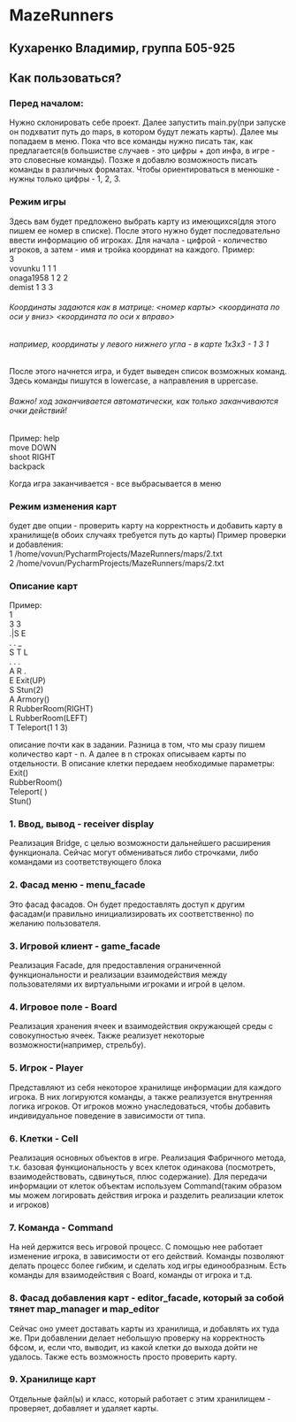 # MazeRunners
## Кухаренко Владимир, группа Б05-925
## Как пользоваться?
### Перед началом:
Нужно склонировать себе проект. Далее запустить main.py(при запуске он подхватит путь до maps, в котором будут лежать карты). Далее мы попадаем в меню. Пока что все команды нужно писать так, как предлагается(в большистве случаев - это цифры + доп инфа, в игре - это словесные команды). Позже я добавлю возможность писать команды в различных форматах. Чтобы ориентироваться в менюшке - нужны только цифры - 1, 2, 3.
### Режим игры
Здесь вам будет предложено выбрать карту из имеющихся(для этого пишем ее номер в списке). После этого нужно будет последовательно ввести информацию об игроках. Для начала - цифрой - количество игроков, а затем - имя и тройка координат на каждого. Пример:  
3  
vovunku 1 1 1  
onaga1958 1 2 2  
demist 1 3 3  
###### Координаты задаются как в матрице: <номер карты>  <координата по оси у вниз> <координата по оси х вправо>
###### например, координаты у левого нижнего угла - в карте 1x3x3 - 1 3 1
После этого начнется игра, и будет выведен список возможных команд. Здесь команды пишутся в lowercase, а направления в uppercase.
###### Важно! ход заканчивается автоматически, как только заканчиваются очки действий!
Пример:
help  
move DOWN  
shoot RIGHT  
backpack

Когда игра заканчивается - все выбрасывается в меню
### Режим изменения карт
будет две опции - проверить карту на корректность и добавить карту в хранилище(в обоих случаях требуется путь до карты)
Пример проверки и добавления:  
1 /home/vovun/PycharmProjects/MazeRunners/maps/2.txt  
2 /home/vovun/PycharmProjects/MazeRunners/maps/2.txt  

### Описание карт
Пример:  
1  
3 3  
.|S E  
. . _  
S T L  
. . .  
A R .  
E Exit(UP)  
S Stun(2)  
A Armory()  
R RubberRoom(RIGHT)  
L RubberRoom(LEFT)  
T Teleport(1 1 3)  

описание почти как в задании. Разница в том, что мы сразу пишем количество карт - n. А далее в n строках описываем карты по отдельности. В описание клетки передаем необходимые параметры:
Exit(<DESTINATION>)  
RubberRoom(<DESTINATION>)  
Teleport(<lay> <x> <y>)  
Stun(<num>)  

### 1. Ввод, вывод - receiver display 
Реализация Bridge, с целью возможности дальнейшего расширения функционала. Сейчас могут обмениваться либо строчками, либо командами из соответствующего блока
### 2. Фасад меню - menu_facade
Это фасад фасадов. Он будет предоставлять доступ к другим фасадам(и правильно инициализировать их соответственно) по желанию пользователя.
### 3. Игровой клиент - game_facade
Реализация Facade, для предоставления ограниченной функциональности и реализации взаимодействия между пользователями их виртуальными игроками и игрой в целом. 
### 4. Игровое поле - Board
Реализация хранения ячеек и взаимодействия окружающей среды с совокупностью ячеек. Также реализует некоторые возможности(например, стрельбу).
### 5. Игрок - Player
Представляют из себя некоторое хранилище информации для каждого игрока. В них логируются команды, а также реализуется внутренняя логика игроков. От игроков можно унаследоваться, чтобы добавить индивидуальное поведение в зависимости от типа.
### 6. Клетки - Cell
Реализация основных объектов в игре. Реализация Фабричного метода, т.к. базовая функциональность у всех клеток одинакова (посмотреть, взаимодействовать, сдвинуться, плюс содержание). Для передачи информации от клеток объектам используем Command(таким образом мы можем логировать действия игрока и разделить реализации клеток и игроков)
### 7. Команда - Command
На ней держится весь игровой процесс. С помощью нее работает изменение игрока, в зависимости от его действий. Команды позволяют делать процесс более гибким, и сделать ход игры единообразным. Есть команды для взаимодействия с Board, команды от игрока и т.д.
### 8. Фасад добавления карт - editor_facade, который за собой тянет map_manager и map_editor
Сейчас оно умеет доставать карты из хранилища, и добавлять их туда же. При добавлении делает небольшую проверку на корректность бфсом, и, если что, выводит, из какой клетки до выхода дойти не удалось. Также есть возможность просто проверить карту.
### 9. Хранилище карт
Отдельные файл(ы) и класс, который работает с этим хранилищем - проверяет, добавляет и удаляет карты.
